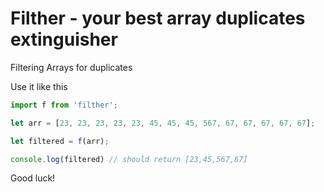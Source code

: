 # Filther - your best array duplicates extinguisher

Filtering Arrays for duplicates

Use it like this

```js 
import f from 'filther';

let arr = [23, 23, 23, 23, 23, 45, 45, 45, 567, 67, 67, 67, 67, 67];

let filtered = f(arr);

console.log(filtered) // should return [23,45,567,67] 
```

Good luck!
